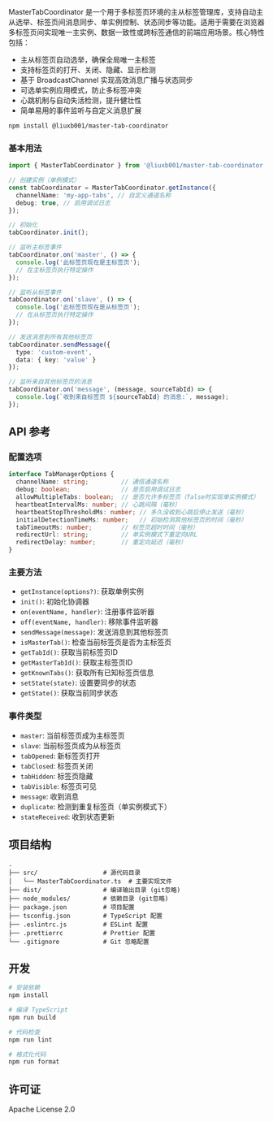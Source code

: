 MasterTabCoordinator 是一个用于多标签页环境的主从标签管理库，支持自动主从选举、标签页间消息同步、单实例控制、状态同步等功能。适用于需要在浏览器多标签页间实现唯一主实例、数据一致性或跨标签通信的前端应用场景。核心特性包括：
- 主从标签页自动选举，确保全局唯一主标签
- 支持标签页的打开、关闭、隐藏、显示检测
- 基于 BroadcastChannel 实现高效消息广播与状态同步
- 可选单实例应用模式，防止多标签冲突
- 心跳机制与自动失活检测，提升健壮性
- 简单易用的事件监听与自定义消息扩展

```bash
npm install @liuxb001/master-tab-coordinator
```

### 基本用法

```typescript
import { MasterTabCoordinator } from '@liuxb001/master-tab-coordinator';

// 创建实例（单例模式）
const tabCoordinator = MasterTabCoordinator.getInstance({
  channelName: 'my-app-tabs', // 自定义通道名称
  debug: true, // 启用调试日志
});

// 初始化
tabCoordinator.init();

// 监听主标签事件
tabCoordinator.on('master', () => {
  console.log('此标签页现在是主标签页');
  // 在主标签页执行特定操作
});

// 监听从标签事件
tabCoordinator.on('slave', () => {
  console.log('此标签页现在是从标签页');
  // 在从标签页执行特定操作
});

// 发送消息到所有其他标签页
tabCoordinator.sendMessage({
  type: 'custom-event',
  data: { key: 'value' }
});

// 监听来自其他标签页的消息
tabCoordinator.on('message', (message, sourceTabId) => {
  console.log(`收到来自标签页 ${sourceTabId} 的消息:`, message);
});
```

## API 参考

### 配置选项

```typescript
interface TabManagerOptions {
  channelName: string;         // 通信通道名称
  debug: boolean;              // 是否启用调试日志
  allowMultipleTabs: boolean;  // 是否允许多标签页（false时实现单实例模式）
  heartbeatIntervalMs: number; // 心跳间隔（毫秒）
  heartbeatStopThresholdMs: number; // 多久没收到心跳后停止发送（毫秒）
  initialDetectionTimeMs: number;   // 初始检测其他标签页的时间（毫秒）
  tabTimeoutMs: number;        // 标签页超时时间（毫秒）
  redirectUrl: string;         // 单实例模式下重定向URL
  redirectDelay: number;       // 重定向延迟（毫秒）
}
```

### 主要方法

- `getInstance(options?)`: 获取单例实例
- `init()`: 初始化协调器
- `on(eventName, handler)`: 注册事件监听器
- `off(eventName, handler)`: 移除事件监听器
- `sendMessage(message)`: 发送消息到其他标签页
- `isMasterTab()`: 检查当前标签页是否为主标签页
- `getTabId()`: 获取当前标签页ID
- `getMasterTabId()`: 获取主标签页ID
- `getKnownTabs()`: 获取所有已知标签页信息
- `setState(state)`: 设置要同步的状态
- `getState()`: 获取当前同步状态

### 事件类型

- `master`: 当前标签页成为主标签页
- `slave`: 当前标签页成为从标签页
- `tabOpened`: 新标签页打开
- `tabClosed`: 标签页关闭
- `tabHidden`: 标签页隐藏
- `tabVisible`: 标签页可见
- `message`: 收到消息
- `duplicate`: 检测到重复标签页（单实例模式下）
- `stateReceived`: 收到状态更新

## 项目结构

```
.
├── src/                  # 源代码目录
│   └── MasterTabCoordinator.ts  # 主要实现文件
├── dist/                 # 编译输出目录 (git忽略)
├── node_modules/         # 依赖目录 (git忽略)
├── package.json          # 项目配置
├── tsconfig.json         # TypeScript 配置
├── .eslintrc.js          # ESLint 配置
├── .prettierrc           # Prettier 配置
└── .gitignore            # Git 忽略配置
```

## 开发

```bash
# 安装依赖
npm install

# 编译 TypeScript
npm run build

# 代码检查
npm run lint

# 格式化代码
npm run format
```

## 许可证

Apache License 2.0